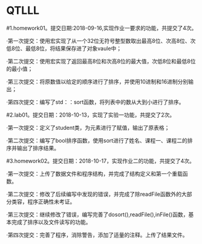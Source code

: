 ﻿# QTLLL
#1.homework01。提交日期:2018-09-16,实现作业一要求的功能，共提交了4次。

·第一次提交：使用宏实现了从一个32位无符号整型数取出最高8位、次高8位、次低8位、最低8位，将结果保存进了对象vaule中；

·第二次提交：使用宏实现了返回最高8位和次高8位的最大值，次低8位和最低8位的最小值；

·第三次提交：将原数值以给定的顺序进行了排序，并使用10进制和16进制分别输出；

·第四次提交：编写了std：：sort函数，将列表中的数从大到小进行了排序。


#2.lab01。提交日期：2018-10-13，实现了实验一功能，共提交了2次。

·第一次提交：定义了student类，为元素进行了赋值，输出了原表格；

·第二次提交：编写了bool排序函数，使用sort进行了姓名、课程一、课程二的排序并输出了排序结果。


#3.homework02。提交日期：2018-10-17，实现作业二的功能，共提交了4次。

·第一次提交：上传了数据文件和程序结构，并完成了结构定义和第一个重载函数。

·第二次提交：修改了后续编写中发现的错误，并完成了除readFile函数外的大部分类容，程序正确性未考证。

·第三次提交：继续修改了错误，编写完善了dosort(),readFile(),inFile()函数，基本完成了排序以及文件读写的功能。

·第四次提交：完善了程序，消除警告，添加了适量的注释。上传了结果文件。
